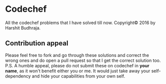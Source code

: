 # Codechef
All the codechef problems that I have solved till now.
Copyright© 2016 by Harshit Budhraja.

## Contribution appeal
Please feel free to fork and go through these solutions and correct the wrong ones and do open a pull request so that I get the correct solution too.
P.S. A humble appeal, please do not submit these on codechef in **your name**, as it won't benefit either you or me. It would just take away your self-dependency and hide your capabilities from your own self.
